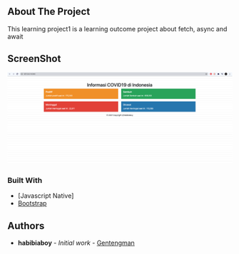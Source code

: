 <!-- ABOUT THE PROJECT -->
## About The Project
This learning project1 is a learning outcome project about fetch, async and await

## ScreenShot
![ScreenShot](/img/resultImg.png)


### Built With
* [Javascript Native]
* [Bootstrap](https://getbootstrap.com)


## Authors

* **habibiaboy** - *Initial work* - [Gentengman](https://github.com/habibiaboy)


